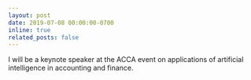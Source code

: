 ```yaml
---
layout: post
date: 2019-07-08 00:00:00-0700
inline: true
related_posts: false
---
```


I will be a keynote speaker at the ACCA event on applications of artificial intelligence in accounting and finance.